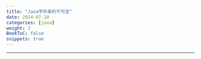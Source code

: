 ```yaml
---
title: "Java字符串的不可变"
date: 2024-07-10
categories: [java]
weight: 3
BookToC: false
snippets: true
---
```


---
